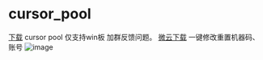 # cursor_pool
[下载](https://github.com/qw1900/cursor_pool/releases/download/cursor/cursor_pool.zip)
cursor pool 仅支持win板
加群反馈问题。
[微云下载](https://share.weiyun.com/fSD7qtzy)
一键修改重置机器码、账号
![image](https://gh-proxy.com/https://raw.githubusercontent.com/qw1900/cursor_pool/refs/heads/main/17435761572717.png)
